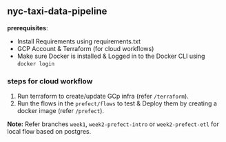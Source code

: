 
## nyc-taxi-data-pipeline

**prerequisites**: 
- Install Requirements using requirements.txt
- GCP Account & Terraform (for cloud workflows)
- Make sure Docker is installed & Logged in to the Docker CLI using `docker login`


### steps for cloud workflow

1. Run terraform to create/update GCp infra (refer `/terraform`).
2. Run the flows in the `prefect/flows` to test & Deploy them by creating a docker image (refer `/prefect`). 


**Note:** Refer branches `week1`, `week2-prefect-intro` or `week2-prefect-etl` for local flow based on postgres.